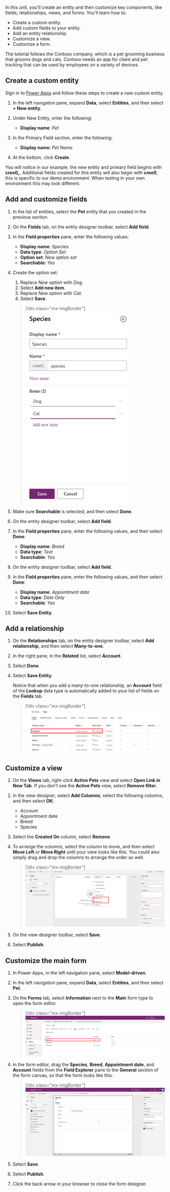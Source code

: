 In this unit, you'll create an entity and then customize key components, like fields, relationships, views, and forms. You'll learn how to:

- Create a custom entity.
- Add custom fields to your entity.
- Add an entity relationship.
- Customize a view.
- Customize a form.

The tutorial follows the Contoso company, which is a pet grooming business that grooms dogs and cats. Contoso needs an app for client and pet tracking that can be used by employees on a variety of devices.

## Create a custom entity

Sign in to [Power Apps](https://powerapps.microsoft.com) and follow these steps to create a new custom entity.

1. In the left navigation pane, expand **Data**, select **Entities**, and then select **+ New entity**.

2. Under New Entity, enter the following:

    - **Display name**: *Pet*

3. In the Primary Field section, enter the following:

    - **Display name**: *Pet Name*

4. At the bottom, click **Create**.

You will notice in our example, the new entity and primary field begins with **cree0_**. Additional fields created for this entity will also begin with **cree0**, this is specific to our demo environment. When testing in your own environment this may look different.

## Add and customize fields

1. In the list of entities, select the **Pet** entity that you created in the previous section.
2. On the **Fields** tab, on the entity designer toolbar, select **Add field**.
3. In the **Field properties** pane, enter the following values:

    - **Display name**: *Species*
    - **Data type**: *Option Set*
    - **Option set**: *New option set*
    - **Searchable**: *Yes*

4. Create the option set:

    1. Replace *New option* with *Dog*.
    2. Select **Add new item**.
    3. Replace *New option* with *Cat*.
    4. Select **Save**.

    > [!div class="mx-imgBorder"]
    > ![New option set](../media/updated-optionset-add-items.png)

5. Make sure **Searchable** is selected, and then select **Done**.
6. On the entity designer toolbar, select **Add field**.
7. In the **Field properties** pane, enter the following values, and then select **Done**:

    - **Display name**: *Breed*
    - **Data type**: *Text*
    - **Searchable**: *Yes*

8. On the entity designer toolbar, select **Add field**.
9. In the **Field properties** pane, enter the following values, and then select **Done**:

    - **Display name**: *Appointment date*
    - **Data type**: *Date Only*
    - **Searchable**: *Yes*

10. Select **Save Entity**.

## Add a relationship

1. On the **Relationships** tab, on the entity designer toolbar, select **Add relationship**, and then select **Many-to-one**.
2. In the right pane, in the **Related** list, select **Account**.
3. Select **Done**.
4. Select **Save Entity**.

    Notice that when you add a many-to-one relationship, an **Account** field of the **Lookup** data type is automatically added to your list of fields on the **Fields** tab.

    > [!div class="mx-imgBorder"]
    > ![Account lookup field](../media/updated-account-lookup-field.png)

## Customize a view

1. On the **Views** tab, right-click **Active Pets** view and select **Open Link in New Tab**. If you don't see the **Active Pets** view, select **Remove filter**.
2. In the view designer, select **Add Columns**, select the following columns, and then select **OK**:

    - Account
    - Appointment date
    - Breed
    - Species

3. Select the **Created On** column, select **Remove**.
4. To arrange the columns, select the column to move, and then select **Move Left** or **Move Right** until your view looks like this. You could also simply drag and drop the columns to arrange the order as well.

    > [!div class="mx-imgBorder"]
    > ![Active pets view](../media/updated-active-pets-view.png)

5. On the view designer toolbar, select **Save**.
6. Select **Publish**.

## Customize the main form

1. In Power Apps, in the left navigation pane, select **Model-driven**.
2. In the left navigation pane, expand **Data**, select **Entities**, and then select **Pet**.
3. On the **Forms** tab, select **Information** next to the **Main** form type to open the form editor.

    > [!div class="mx-imgBorder"]
    > ![Edit main form](../media/updated-main-form-edit.png)

4. In the form editor, drag the **Species**, **Breed**, **Appointment date**, and **Account** fields from the **Field Explorer** pane to the **General** section of the form canvas, so that the form looks like this.

    > [!div class="mx-imgBorder"]
    > ![Select fields for main form](../media/updated-main-form-edit2.png)

5. Select **Save**.
6. Select **Publish**.
7. Click the back arrow in your browser to close the form designer.
